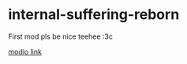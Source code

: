 # internal-suffering-reborn

First mod pls be nice teehee :3c

[modio link](https://mod.io/g/melvoridle/m/internal-suffering-reborn)
